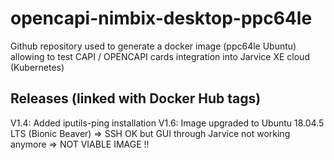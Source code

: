 # opencapi-nimbix-desktop-ppc64le
Github repository used to generate a docker image (ppc64le Ubuntu) allowing to test CAPI / OPENCAPI cards integration into Jarvice XE cloud (Kubernetes)

## Releases (linked with Docker Hub tags)
V1.4: Added iputils-ping installation
V1.6: Image upgraded to Ubuntu 18.04.5 LTS (Bionic Beaver) => SSH OK but GUI through Jarvice not working anymore => NOT VIABLE IMAGE !!
